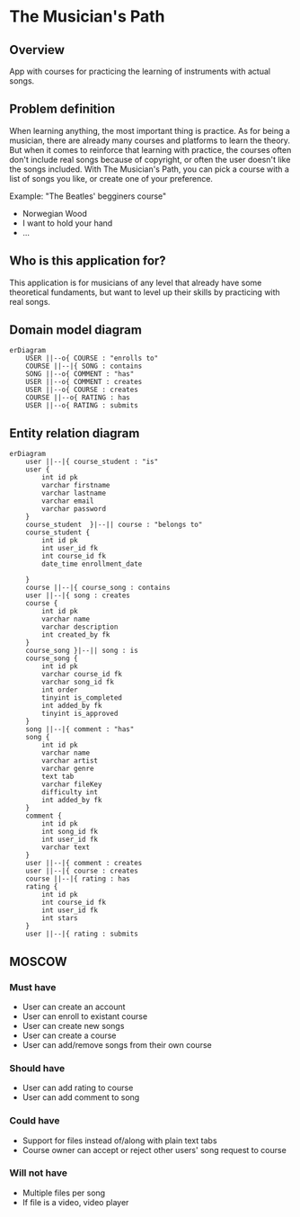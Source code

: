 # The Musician's Path
## Overview
App with courses for practicing the learning of instruments with actual songs.

## Problem definition
When learning anything, the most important thing is practice. As for being a musician, there are already many courses and platforms to learn the theory. But when it comes to reinforce that learning with practice, the courses often don't include real songs because of copyright, or often the user doesn't like the songs included. With The Musician's Path, you can pick a course with a list of songs you like, or create one of your preference.

Example: "The Beatles' begginers course"
- Norwegian Wood
- I want to hold your hand
- ...

## Who is this application for?
This application is for musicians of any level that already have some theoretical fundaments, but want to level up their skills by practicing with real songs.

## Domain model diagram
```mermaid
erDiagram
    USER ||--o{ COURSE : "enrolls to"
    COURSE ||--|{ SONG : contains
    SONG ||--o{ COMMENT : "has"
    USER ||--o{ COMMENT : creates
    USER ||--o{ COURSE : creates
    COURSE ||--o{ RATING : has
    USER ||--o{ RATING : submits
```
## Entity relation diagram
```mermaid
erDiagram
    user ||--|{ course_student : "is"
    user {
        int id pk
        varchar firstname
        varchar lastname
        varchar email
        varchar password
    }
    course_student  }|--|| course : "belongs to"
    course_student {
        int id pk
        int user_id fk
        int course_id fk
        date_time enrollment_date

    }
    course ||--|{ course_song : contains
    user ||--|{ song : creates
    course {
        int id pk
        varchar name
        varchar description
        int created_by fk
    }
    course_song }|--|| song : is
    course_song {
        int id pk
        varchar course_id fk
        varchar song_id fk
        int order
        tinyint is_completed
        int added_by fk
        tinyint is_approved
    }
    song ||--|{ comment : "has"
    song {
        int id pk
        varchar name
        varchar artist
        varchar genre
        text tab
        varchar fileKey
        difficulty int
        int added_by fk
    }
    comment {
        int id pk
        int song_id fk
        int user_id fk
        varchar text
    }
    user ||--|{ comment : creates
    user ||--|{ course : creates
    course ||--|{ rating : has
    rating {
        int id pk
        int course_id fk
        int user_id fk
        int stars
    }
    user ||--|{ rating : submits
```
## MOSCOW
### Must have
- User can create an account
- User can enroll to existant course
- User can create new songs
- User can create a course
- User can add/remove songs from their own course
### Should have
- User can add rating to course
- User can add comment to song
### Could have
- Support for files instead of/along with plain text tabs
- Course owner can accept or reject other users' song request to course
### Will not have
- Multiple files per song
- If file is a video, video player